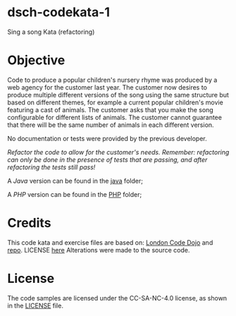 # dsch-codekata-1
Sing a song Kata (refactoring)

# Objective
Code to produce a popular children's nursery rhyme was produced by a web agency for the customer last year. The customer now desires to produce multiple different versions of the song using the same structure but based on different themes, for example a current popular children's movie featuring a cast of animals. The customer asks that you make the song configurable for different lists of animals. The customer cannot guarantee that there will be the same number of animals in each different version.

No documentation or tests were provided by the previous developer.

*Refactor the code to allow for the customer's needs. Remember: refactoring can only be done in the presence of tests that are passing, and after refactoring the tests still pass!*

A *Java* version can be found in the [java](java) folder;

A *PHP* version can be found in the [PHP](PHP) folder;

# Credits
This code kata and exercise files are based on: [London Code Dojo](https://github.com/sleepyfox/code-dojo-39) and [repo](http://kata-log.rocks/sing-a-song-kata). LICENSE [here](https://github.com/sleepyfox/code-dojo-39/blob/master/LICENSE)
Alterations were made to the source code.

# License
The code samples are licensed under the CC-SA-NC-4.0 license, as shown in the [LICENSE](/LICENSE) file.
